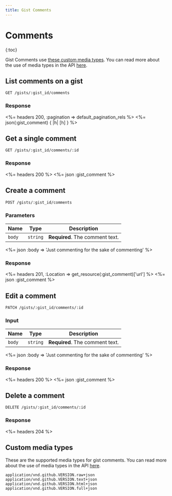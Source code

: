 ```yaml
---
title: Gist Comments
---
```


# Comments

{:toc}

Gist Comments use [these custom media types](#custom-media-types).
You can read more about the use of media types in the API
[here](/v3/media/).

## List comments on a gist

    GET /gists/:gist_id/comments

### Response

<%= headers 200, :pagination => default_pagination_rels %>
<%= json(:gist_comment) { |h| [h] } %>

## Get a single comment

    GET /gists/:gist_id/comments/:id

### Response

<%= headers 200 %>
<%= json :gist_comment %>

## Create a comment

    POST /gists/:gist_id/comments

### Parameters

Name | Type | Description
-----|------|--------------
`body`|`string` | **Required**. The comment text.


<%= json :body => 'Just commenting for the sake of commenting' %>

### Response

<%= headers 201, :Location => get_resource(:gist_comment)['url'] %>
<%= json :gist_comment %>

## Edit a comment

    PATCH /gists/:gist_id/comments/:id

### Input

Name | Type | Description
-----|------|--------------
`body`|`string` | **Required**. The comment text.


<%= json :body => 'Just commenting for the sake of commenting' %>

### Response

<%= headers 200 %>
<%= json :gist_comment %>

## Delete a comment

    DELETE /gists/:gist_id/comments/:id

### Response

<%= headers 204 %>

## Custom media types

These are the supported media types for gist comments. You can read more about the
use of media types in the API [here](/v3/media/).

    application/vnd.github.VERSION.raw+json
    application/vnd.github.VERSION.text+json
    application/vnd.github.VERSION.html+json
    application/vnd.github.VERSION.full+json
